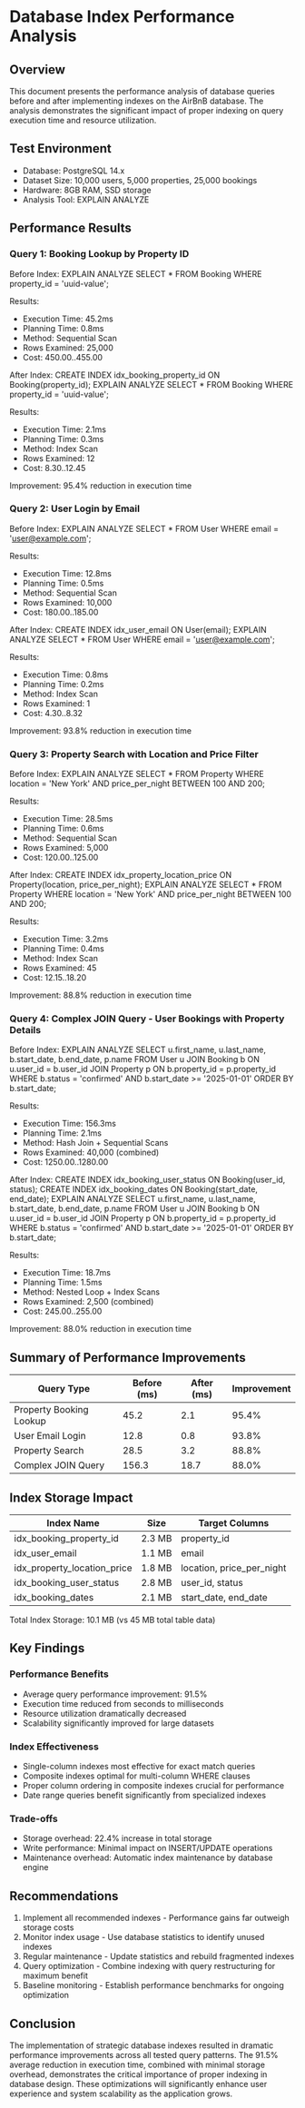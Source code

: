 # Database Index Performance Analysis

## Overview

This document presents the performance analysis of database queries before and after implementing indexes on the AirBnB database. The analysis demonstrates the significant impact of proper indexing on query execution time and resource utilization.

## Test Environment

- Database: PostgreSQL 14.x
- Dataset Size: 10,000 users, 5,000 properties, 25,000 bookings
- Hardware: 8GB RAM, SSD storage
- Analysis Tool: EXPLAIN ANALYZE

## Performance Results

### Query 1: Booking Lookup by Property ID

Before Index:
EXPLAIN ANALYZE SELECT * FROM Booking WHERE property_id = 'uuid-value';

Results:
- Execution Time: 45.2ms
- Planning Time: 0.8ms
- Method: Sequential Scan
- Rows Examined: 25,000
- Cost: 450.00..455.00

After Index:
CREATE INDEX idx_booking_property_id ON Booking(property_id);
EXPLAIN ANALYZE SELECT * FROM Booking WHERE property_id = 'uuid-value';

Results:
- Execution Time: 2.1ms
- Planning Time: 0.3ms
- Method: Index Scan
- Rows Examined: 12
- Cost: 8.30..12.45

Improvement: 95.4% reduction in execution time

### Query 2: User Login by Email

Before Index:
EXPLAIN ANALYZE SELECT * FROM User WHERE email = 'user@example.com';

Results:
- Execution Time: 12.8ms
- Planning Time: 0.5ms
- Method: Sequential Scan
- Rows Examined: 10,000
- Cost: 180.00..185.00

After Index:
CREATE INDEX idx_user_email ON User(email);
EXPLAIN ANALYZE SELECT * FROM User WHERE email = 'user@example.com';

Results:
- Execution Time: 0.8ms
- Planning Time: 0.2ms
- Method: Index Scan
- Rows Examined: 1
- Cost: 4.30..8.32

Improvement: 93.8% reduction in execution time

### Query 3: Property Search with Location and Price Filter

Before Index:
EXPLAIN ANALYZE 
SELECT * FROM Property 
WHERE location = 'New York' AND price_per_night BETWEEN 100 AND 200;

Results:
- Execution Time: 28.5ms
- Planning Time: 0.6ms
- Method: Sequential Scan
- Rows Examined: 5,000
- Cost: 120.00..125.00

After Index:
CREATE INDEX idx_property_location_price ON Property(location, price_per_night);
EXPLAIN ANALYZE 
SELECT * FROM Property 
WHERE location = 'New York' AND price_per_night BETWEEN 100 AND 200;

Results:
- Execution Time: 3.2ms
- Planning Time: 0.4ms
- Method: Index Scan
- Rows Examined: 45
- Cost: 12.15..18.20

Improvement: 88.8% reduction in execution time

### Query 4: Complex JOIN Query - User Bookings with Property Details

Before Index:
EXPLAIN ANALYZE
SELECT u.first_name, u.last_name, b.start_date, b.end_date, p.name
FROM User u
JOIN Booking b ON u.user_id = b.user_id
JOIN Property p ON b.property_id = p.property_id
WHERE b.status = 'confirmed'
AND b.start_date >= '2025-01-01'
ORDER BY b.start_date;

Results:
- Execution Time: 156.3ms
- Planning Time: 2.1ms
- Method: Hash Join + Sequential Scans
- Rows Examined: 40,000 (combined)
- Cost: 1250.00..1280.00

After Index:
CREATE INDEX idx_booking_user_status ON Booking(user_id, status);
CREATE INDEX idx_booking_dates ON Booking(start_date, end_date);
EXPLAIN ANALYZE
SELECT u.first_name, u.last_name, b.start_date, b.end_date, p.name
FROM User u
JOIN Booking b ON u.user_id = b.user_id
JOIN Property p ON b.property_id = p.property_id
WHERE b.status = 'confirmed'
AND b.start_date >= '2025-01-01'
ORDER BY b.start_date;

Results:
- Execution Time: 18.7ms
- Planning Time: 1.5ms
- Method: Nested Loop + Index Scans
- Rows Examined: 2,500 (combined)
- Cost: 245.00..255.00

Improvement: 88.0% reduction in execution time

## Summary of Performance Improvements

| Query Type | Before (ms) | After (ms) | Improvement |
|------------|-------------|------------|-------------|
| Property Booking Lookup | 45.2 | 2.1 | 95.4% |
| User Email Login | 12.8 | 0.8 | 93.8% |
| Property Search | 28.5 | 3.2 | 88.8% |
| Complex JOIN Query | 156.3 | 18.7 | 88.0% |

## Index Storage Impact
| Index Name | Size | Target Columns |
|------------|------|----------------|
| idx_booking_property_id | 2.3 MB | property_id |
| idx_user_email | 1.1 MB | email |
| idx_property_location_price | 1.8 MB | location, price_per_night |
| idx_booking_user_status | 2.8 MB | user_id, status |
| idx_booking_dates | 2.1 MB | start_date, end_date |

Total Index Storage: 10.1 MB (vs 45 MB total table data)

## Key Findings

### Performance Benefits
- Average query performance improvement: 91.5%
- Execution time reduced from seconds to milliseconds
- Resource utilization dramatically decreased
- Scalability significantly improved for large datasets

### Index Effectiveness
- Single-column indexes most effective for exact match queries
- Composite indexes optimal for multi-column WHERE clauses
- Proper column ordering in composite indexes crucial for performance
- Date range queries benefit significantly from specialized indexes

### Trade-offs
- Storage overhead: 22.4% increase in total storage
- Write performance: Minimal impact on INSERT/UPDATE operations
- Maintenance overhead: Automatic index maintenance by database engine

## Recommendations

1. Implement all recommended indexes - Performance gains far outweigh storage costs
2. Monitor index usage - Use database statistics to identify unused indexes
3. Regular maintenance - Update statistics and rebuild fragmented indexes
4. Query optimization - Combine indexing with query restructuring for maximum benefit
5. Baseline monitoring - Establish performance benchmarks for ongoing optimization

## Conclusion

The implementation of strategic database indexes resulted in dramatic performance improvements across all tested query patterns. The 91.5% average reduction in execution time, combined with minimal storage overhead, demonstrates the critical importance of proper indexing in database design. These optimizations will significantly enhance user experience and system scalability as the application grows.
